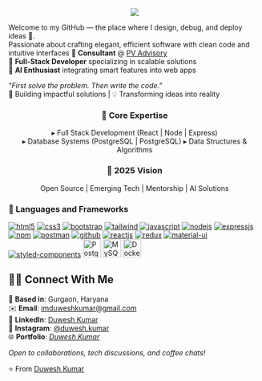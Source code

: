 <!-- <a href="#"><img width="100%" height="auto" src="https://www.aalpha.net/wp-content/uploads/2020/12/full-stack-development.gif" height="175px"/></a> -->

<!-- Animated Header -->
<p align="center">
  <img src="https://readme-typing-svg.herokuapp.com?font=Fira+Code&weight=500&size=30&pause=1000&color=61DAFB&center=true&vCenter=true&width=900&height=100&lines=Hi%2C+I'm+Duwesh+Kumar+👋;Full+Stack+%26+Web+Developer+🚀;Let%E2%80%99s+build+something+amazing+together!">
</p>

<!-- Introduction -->
Welcome to my GitHub — the place where I design, debug, and deploy ideas 🚀.  
Passionate about crafting elegant, efficient software with clean code and intuitive interfaces 
🔹 **Consultant** @ <a href="https://pvadvisory.in/" target="_blank">PV Advisory</a>  
🔹 **Full-Stack Developer** specializing in scalable solutions  
🔹 **AI Enthusiast** integrating smart features into web apps  

<div align="">
  <em>"First solve the problem. Then write the code."</em><br>
  🚀 Building impactful solutions | 💡 Transforming ideas into reality
</div>
<div align="center">

### 🌟 Core Expertise
▸ Full Stack Development (React | Node | Express)  
▸ Database Systems (PostgreSQL | PostgreSQL) 
▸ Data Structures & Algorithms  

### 🎯 2025 Vision
Open Source | Emerging Tech | Mentorship | AI Solutions  

</div>

### 🧰 Languages and Frameworks
<p align="left">
<a href="https://developer.mozilla.org/en-US/docs/Web/HTML" target="_blank"><img src="https://img.shields.io/badge/HTML5-E34F26?style=for-the-badge&logo=html5&logoColor=white" alt="html5"/></a>
<a href="https://developer.mozilla.org/en-US/docs/Web/CSS" target="_blank"><img src="https://img.shields.io/badge/CSS3-1572B6?style=for-the-badge&logo=css3&logoColor=white" alt="css3"/></a>
<a href="https://getbootstrap.com/" target="_blank"><img src="https://img.shields.io/badge/Bootstrap-563D7C?style=for-the-badge&logo=bootstrap&logoColor=white" alt="bootstrap"/></a>
<a href="https://tailwindcss.com/" target="_blank"><img src="https://img.shields.io/badge/Tailwind_CSS-38B2AC?style=for-the-badge&logo=tailwind-css&logoColor=white" alt="tailwind"/></a>
<a href="https://developer.mozilla.org/en-US/docs/Web/JavaScript" target="_blank"><img src="https://img.shields.io/badge/JavaScript-323330?style=for-the-badge&logo=javascript&logoColor=F7DF1E" alt="javascript"/></a>
<a href="https://nodejs.org/" target="_blank"><img src="https://img.shields.io/badge/Node.js-339933?style=for-the-badge&logo=nodedotjs&logoColor=white" alt="nodejs" /></a>
<a href="https://expressjs.com/" target="_blank"><img src="https://img.shields.io/badge/Express.js-000000?style=for-the-badge&logo=express&logoColor=white" alt="expressjs"/></a>
<a href="https://www.npmjs.com/" target="_blank"><img src="https://img.shields.io/badge/npm-CB3837?style=for-the-badge&logo=npm&logoColor=white" alt="npm"/></a>
<a href="https://www.postman.com/" target="_blank"><img src="https://img.shields.io/badge/Postman-FF6C37?style=for-the-badge&logo=Postman&logoColor=white" alt="postman"/></a>
<a href="https://github.com/" target="_blank"><img src="https://img.shields.io/badge/GitHub-100000?style=for-the-badge&logo=github&logoColor=white" alt="github"/></a>
<a href="https://reactjs.org/" target="_blank"><img src="https://img.shields.io/badge/React-20232A?style=for-the-badge&logo=react&logoColor=61DAFB" alt="reactjs" /></a>
<a href="https://redux.js.org/" target="_blank"><img src="https://img.shields.io/badge/Redux-593D88?style=for-the-badge&logo=redux&logoColor=white" alt="redux" /></a>
<a href="https://mui.com/" target="_blank"><img src="https://img.shields.io/badge/Material%20UI-007FFF?style=for-the-badge&logo=mui&logoColor=white" alt="material-ui"/></a>
<a href="https://styled-components.com/" target="_blank"><img src="https://img.shields.io/badge/styled--components-DB7093?style=for-the-badge&logo=styled-components&logoColor=white" alt="styled-components"/></a>
<a href="https://www.postgresql.org/" target="_blank"><img src="https://raw.githubusercontent.com/danielcranney/readme-generator/main/public/icons/skills/postgresql-colored.svg" width="36" alt="PostgreSQL"></a>
<a href="https://www.mysql.com/" target="_blank"><img src="https://raw.githubusercontent.com/danielcranney/readme-generator/main/public/icons/skills/mysql-colored.svg" width="36" alt="MySQL"></a>
<a href="https://docker.com/" target="_blank"><img src="https://raw.githubusercontent.com/danielcranney/readme-generator/main/public/icons/skills/docker-colored.svg" width="36" alt="Docker"></a>
</p>

<!-- ### 🔗 🤝🏻 Location and Contact Section -->
## 🤝🏻 Connect With Me
📍 **Based in**: Gurgaon, Haryana  
✉️ **Email**: [imduweshkumar@gmail.com](mailto:imduweshkumar@gmail.com)  
🔗 **LinkedIn**: [Duwesh Kumar](https://www.linkedin.com/in/duwesh-kumar/)  
📸 **Instagram**: [@duwesh.kumar](https://instagram.com/duwesh.kumar)  
🌐 **Portfolio**: *[Duwesh Kumar](https://portfolio-duwesh.vercel.app/)*  

*Open to collaborations, tech discussions, and coffee chats!* 


⭐️ From [Duwesh Kumar](https://github.com/duwesh)  
